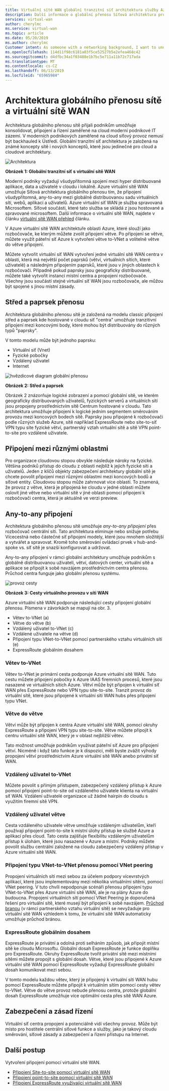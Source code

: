```yaml
---
title: Virtuální sítě WAN globální tranzitní síť architektura služby Azure | Dokumentace Microsoftu
description: Další informace o globální přenosu Síťová architektura pro virtuální sítě WAN
services: virtual-wan
author: cherylmc
ms.service: virtual-wan
ms.topic: article
ms.date: 05/20/2019
ms.author: cherylmc
Customer intent: As someone with a networking background, I want to understand global transit network architecture as it relates to Virtual WAN.
ms.openlocfilehash: 114d11f98c6181a03f5ce52527b5e2efea468c42
ms.sourcegitcommit: d4dfbc34a1f03488e1b7bc5e711a11b72c717ada
ms.translationtype: MT
ms.contentlocale: cs-CZ
ms.lasthandoff: 06/13/2019
ms.locfileid: "65965984"
---
```

# <a name="global-transit-network-architecture-and-virtual-wan"></a>Architektura globálního přenosu sítě a virtuální sítě WAN

Architektura globálního přenosu sítě přijali podnikům umožňuje konsolidovat, připojení a řízení zaměřené na cloud moderní podnikové IT zázemí. V moderních podnikových zaměřené na cloud síťový provoz nemusí být backhauled k Ústředí. Globální tranzitní síť architektura je založená na známé koncepty sítě i nových konceptů, které jsou jedinečné pro cloud a cloudové architektury.

![Architektura](./media/virtual-wan-global-transit-network-architecture/architecture2.png)

**Obrázek 1: Globální tranzitní síť s virtuální sítě WAN**

Moderní podniky vyžadují všudypřítomná spojení mezi hyper distribuované aplikace, data a uživatelé v cloudu i lokálně. Azure virtuální sítě WAN umožňuje Síťová architektura globálního přenosu tím, že připojení všudypřítomná, any-to-any mezi globálně distribuovanou sadu virtuálních sítí, webů, aplikací a uživatelů. Azure virtuální síť WAN je služba spravovaná Microsoftem. Síťové součásti, které tato služba se skládá z jsou hostované a spravované microsoftem. Další informace o virtuální sítě WAN, najdete v článku [virtuální sítě WAN přehled](virtual-wan-about.md) článku.

V Azure virtuální sítě WAN architektuře oblasti Azure, které slouží jako rozbočovače, ke kterým můžete zvolit připojení větve. Po připojení se větve, můžete využít páteřní síť Azure k vytvoření větve to-VNet a volitelně větve do větve připojení.

Můžete vytvořit virtuální síť WAN vytvoření jedné virtuální sítě WAN centra v oblasti, která má největší počet paprsků (větví, virtuálních sítích, které uživatelé) a následným připojením paprsků, které jsou v jiných oblastech k rozbočovači. Případně pokud paprsky jsou geograficky distribuované, můžete také vytvořit instanci místní centra a propojení rozbočovače. Všechny jsou součástí stejné virtuální síť WAN jsou rozbočovače, ale můžou být spojené s jinou místní zásady.

## <a name="hub"></a>Střed a paprsek přenosu

Architektura globálního přenosu sítě je založená na modelu classic připojení střed a paprsek kde hostované v cloudu síť "centra" umožňuje tranzitivní připojení mezi koncovými body, které mohou být distribuovány do různých typů "paprsky".
  
V tomto modelu může být jednoho paprsku:

* Virtuální síť (Vnet)
* Fyzické pobočky
* Vzdálený uživatel
* Internet

![hvězdicové diagram globální přenosu](./media/virtual-wan-global-transit-network-architecture/architecture.png)

**Obrázek 2: Střed a paprsek**

Obrázek 2 znázorňuje logické zobrazení a pomocí globální sítě, ve kterém geograficky distribuovaných uživatelů, fyzických serverů a virtuálních sítí jsou propojeny prostřednictvím sítě Centrum hostované v cloudu. Tato architektura umožňuje připojení k logické jedním segmentem směrováním provozu mezi koncových bodech sítě. Paprsky jsou připojené k rozbočovači podle různých služeb Azure, sítě například ExpressRoute nebo site-to-síť VPN typu site fyzické větví, partnerský vztah virtuální sítě a sítě VPN point-to-site pro vzdálené uživatele.

## <a name="crossregion"></a>Připojení mezi různými oblastmi

Pro organizace cloudovou stopou obvykle následuje nároky na fyzické. Většina podniků přístup do cloudu z oblasti nejblíž k jejich fyzické síti a uživatelů. Jeden z klíčů objekty zabezpečení architektury globální sítě je chcete povolit připojení mezi různými oblastmi mezi koncových bodů a síťové entity. Cloudovou stopou může zahrnovat více oblastí. To znamená, že provoz z větve, která je připojená ke cloudu v jedné oblasti můžete oslovit jiné větve nebo virtuální sítě v jiné oblasti pomocí připojení k rozbočovači centra, která je aktuálně ve verzi preview.

## <a name="any"></a>Any-to-any připojení

Architektura globálního přenosu sítě umožňuje *any-to-any připojení* přes rozbočovač centrální síti. Tato architektura eliminuje nebo snižuje potřebu Vícecestná nebo částečné síť připojení modely, které jsou mnohem složitější a vytvářet a spravovat. Kromě toho směrování ovládací prvek v hub-and-spoke vs. síť sítě je snazší konfigurovat a udržovat.

Any-to-any připojení v rámci globální architektury umožňuje podnikům s globálně distribuovanou uživateli, větví, datových center, virtuální sítě a aplikace se připojit k sobě navzájem prostřednictvím centra přenosu. Průchod centra funguje jako globální přenosu systému.

![provoz cesty](./media/virtual-wan-global-transit-network-architecture/trafficpath.png)

**Obrázek 3: Cesty virtuálního provozu v síti WAN**

Azure virtuální sítě WAN podporuje následující cesty připojení globální přenosu. Písmena v závorkách se mapují na obr. 3.

* Větev to-VNet (a)  
* Větve do větve (b)
* Vzdálený uživatel to-VNet (c)
* Vzdálené uživatele na větve (d)
* Připojení typu VNet-to-VNet pomocí partnerského vztahu virtuálních sítí (e)
* ExpressRoute globálním dosahem 

### <a name="branchvnet"></a>Větev to-VNet

Větev to-VNet je primární cesta podporuje Azure virtuální sítě WAN. Tuto cestu můžete připojení pobočky k Azure IAAS firemních procesů, které jsou nasazené ve virtuálních sítích Azure. Větví může být připojen k virtuální síť WAN přes ExpressRoute nebo VPN typu site-to-site. Tranzit provoz do virtuální sítě, které jsou připojené k virtuální síti WAN hubs přes připojení typu VNet.

### <a name="branchbranch"></a>Větve do větve

Větví může být připojen k centra Azure virtuální sítě WAN, pomocí okruhy ExpressRoute a připojení VPN typu site-to-site. Větve můžete připojit k centru virtuální sítě WAN, který je v oblast nejbližší větev.

Tato možnost umožňuje podnikům využívat páteřní síť Azure pro připojení větví. Nicméně i když tato funkce je k dispozici, měli byste zvážit výhody propojení větví prostřednictvím Azure virtuální sítě WAN anebo privátní síť WAN.

### <a name="usertovnet"></a>Vzdálený uživatel to-VNet

Můžete povolit s přímým přístupem, zabezpečený vzdálený přístup k Azure pomocí připojení point-to-site od vzdáleného uživatele klienta na virtuální síť WAN. Vzdálení uživatelé organizace už žádné hairpin do cloudu s využitím firemní sítě VPN.

### <a name="usertobranch"></a>Vzdálený uživatel větve

Cesta vzdáleného uživatele větve umožňuje vzdáleným uživatelům, kteří používají připojení point-to-site k místní úlohy přístup ke službě Azure a aplikací přes cloud. Tato cesta zajišťuje flexibilitu vzdáleným uživatelům přístup k úlohám, které jsou nasazené v Azure a místní. Podniky můžete povolit službu centrální založené na cloudu zabezpečený vzdálený přístup v Azure virtuální sítě WAN.

### <a name="vnetvnet"></a>Připojení typu VNet-to-VNet přenosu pomocí VNet peering

Propojení virtuálních sítí mezi sebou za účelem podpory vícevrstvých aplikací, které jsou implementovány mezi několika virtuálními sítěmi, pomocí VNet peering. V tuto chvíli nepodporuje scénáři přenosu připojení typu VNet-to-VNet přes Azure virtuální sítě WAN, ale je na plány Azure do budoucna. Propojení virtuálních sítí pomocí VNet Peering je doporučená řešení pro virtuální sítě, které musejí být připojení k sobě navzájem. [Průchod branou](../virtual-network/virtual-network-peering-overview.md#gateways-and-on-premises-connectivity) (v rámci partnerského vztahu virtuální sítě) se nevyžaduje pro virtuální sítě WAN vzhledem k tomu, že virtuální sítě WAN automaticky umožňuje průchod bránou.

### <a name="globalreach"></a>ExpressRoute globálním dosahem

ExpressRoute je privátní a odolná proti selháním způsob, jak připojit místní sítě ke cloudu Microsoftu. Globální dosah ExpressRoute je funkce doplňku pro ExpressRoute. Okruhy ExpressRoute tvořit privátní sítě mezi místními sítěmi můžete propojit s globální dosah. Větve, které jsou připojené k Azure virtuální sítě WAN pomocí ExpressRoute vyžadují ExpressRoute globální dosah komunikovat mezi sebou.

V tomto modelu každou větev, který je připojený k virtuální síti WAN hubu pomocí ExpressRoute můžete připojit k virtuálním sítím pomocí cesty větev to-VNet. Větve do větve provoz nebude přenosu centra, protože globální dosah ExpressRoute umožňuje více optimální cesta přes sítě WAN Azure.

## <a name="security"></a>Zabezpečení a zásad řízení

Virtuální síť centra propojení a potenciálně vidí všechny provoz. Může být místo pro hostitele centrální síťové funkce a služby, jako je takový cloudu směrování, síťové zásady a zabezpečení a řízení přístupu na Internet.

## <a name="next-steps"></a>Další postup

Vytvoření připojení pomocí virtuální sítě WAN.

* [Připojení Site-to-site pomocí virtuální sítě WAN](virtual-wan-site-to-site-portal.md)
* [Připojení point-to-site pomocí virtuální sítě WAN](virtual-wan-point-to-site-portal.md)
* [Připojení ExpressRoute využívající virtuální sítě WAN](virtual-wan-expressroute-portal.md)
